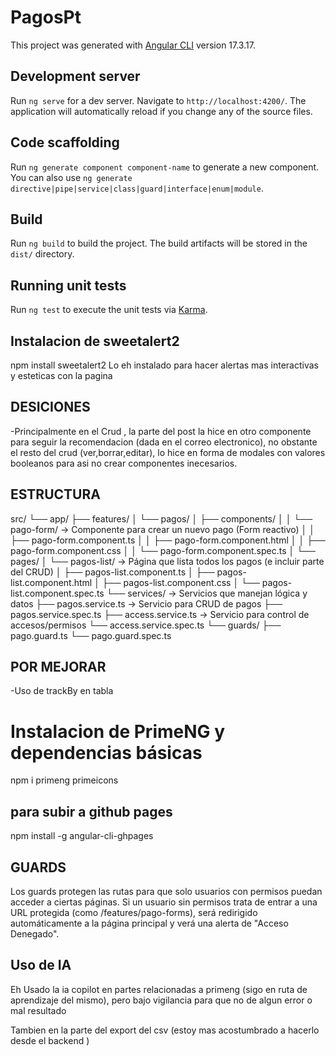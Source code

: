 # PagosPt

This project was generated with [Angular CLI](https://github.com/angular/angular-cli) version 17.3.17.

## Development server

Run `ng serve` for a dev server. Navigate to `http://localhost:4200/`. The application will automatically reload if you change any of the source files.

## Code scaffolding

Run `ng generate component component-name` to generate a new component. You can also use `ng generate directive|pipe|service|class|guard|interface|enum|module`.

## Build

Run `ng build` to build the project. The build artifacts will be stored in the `dist/` directory.

## Running unit tests

Run `ng test` to execute the unit tests via [Karma](https://karma-runner.github.io).

## Instalacion de sweetalert2 

npm install sweetalert2
Lo eh instalado para hacer alertas mas interactivas y esteticas con la pagina


## DESICIONES

-Principalmente en el Crud , la parte del post la hice en otro componente para seguir la recomendacion (dada en el correo electronico), no obstante el resto del crud (ver,borrar,editar), lo hice en forma de modales con valores booleanos para asi no crear componentes inecesarios.


## ESTRUCTURA
src/
└── app/
├── features/
│ └── pagos/
│ ├── components/
│ │ └── pago-form/        → Componente para crear un nuevo pago (Form reactivo)
│ │ ├── pago-form.component.ts
│ │ ├── pago-form.component.html
│ │ ├── pago-form.component.css
│ │ └── pago-form.component.spec.ts
│ └── pages/
│ └── pagos-list/          → Página que lista todos los pagos (e incluir parte del CRUD)
│ ├── pagos-list.component.ts
│ ├── pagos-list.component.html
│ ├── pagos-list.component.css
│ └── pagos-list.component.spec.ts
└── services/ → Servicios que manejan lógica y datos
├── pagos.service.ts        →  Servicio para CRUD de pagos
├── pagos.service.spec.ts
├── access.service.ts       →     Servicio para control de accesos/permisos
└── access.service.spec.ts
└── guards/
    ├── pago.guard.ts
    └── pago.guard.spec.ts

## POR MEJORAR
-Uso de trackBy en tabla


# Instalacion de PrimeNG y dependencias básicas
npm i primeng primeicons


## para subir a github pages
npm install -g angular-cli-ghpages



## GUARDS
Los guards protegen las rutas para que solo usuarios con permisos puedan acceder a ciertas páginas.
Si un usuario sin permisos trata de entrar a una URL protegida (como /features/pago-forms), será redirigido automáticamente a la página principal y verá una alerta de "Acceso Denegado".


## Uso de IA

Eh Usado la ia copilot en partes relacionadas a primeng (sigo en ruta de aprendizaje del mismo), pero bajo vigilancia
para que no de algun error o mal resultado

Tambien en la parte del export del csv (estoy mas acostumbrado a hacerlo desde el backend )